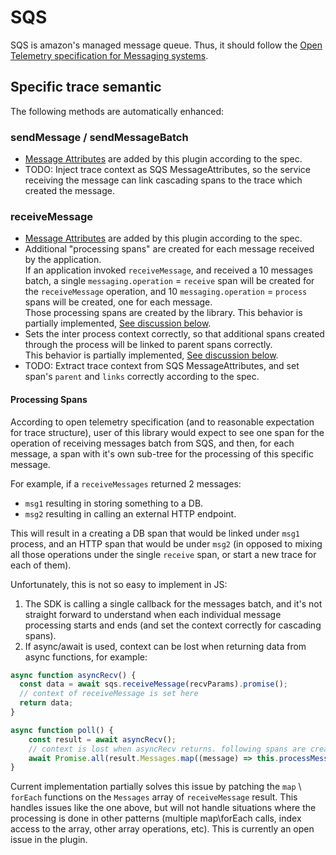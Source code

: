 # SQS
SQS is amazon's managed message queue. Thus, it should follow the [Open Telemetry specification for Messaging systems](https://github.com/open-telemetry/opentelemetry-specification/blob/master/specification/trace/semantic_conventions/messaging.md).

## Specific trace semantic
The following methods are automatically enhanced:

### sendMessage / sendMessageBatch
- [Message Attributes](https://github.com/open-telemetry/opentelemetry-specification/blob/master/specification/trace/semantic_conventions/messaging.md#messaging-attributes) are added by this plugin according to the spec.
- TODO: Inject trace context as SQS MessageAttributes, so the service receiving the message can link cascading spans to the trace which created the message. 

### receiveMessage
- [Message Attributes](https://github.com/open-telemetry/opentelemetry-specification/blob/master/specification/trace/semantic_conventions/messaging.md#messaging-attributes) are added by this plugin according to the spec.
- Additional "processing spans" are created for each message received by the application.   
If an application invoked `receiveMessage`, and received a 10 messages batch, a single `messaging.operation` = `receive` span will be created for the `receiveMessage` operation, and 10 `messaging.operation` = `process` spans will be created, one for each message.  
Those processing spans are created by the library. This behavior is partially implemented, [See discussion below](#processing-spans).
- Sets the inter process context correctly, so that additional spans created through the process will be linked to parent spans correctly.  
This behavior is partially implemented, [See discussion below](#processing-spans).
- TODO: Extract trace context from SQS MessageAttributes, and set span's `parent` and `links` correctly according to the spec.

#### Processing Spans
According to open telemetry specification (and to reasonable expectation for trace structure), user of this library would expect to see one span for the operation of receiving messages batch from SQS, and then, for each message, a span with it's own sub-tree for the processing of this specific message. 

For example, if a `receiveMessages` returned 2 messages: 
* `msg1` resulting in storing something to a DB.
* `msg2` resulting in calling an external HTTP endpoint.  

This will result in a creating a DB span that would be linked under `msg1` process, and an HTTP span that would be under `msg2` (in opposed to mixing all those operations under the single `receive` span, or start a new trace for each of them).

Unfortunately, this is not so easy to implement in JS:
1. The SDK is calling a single callback for the messages batch, and it's not straight forward to understand when each individual message processing starts and ends (and set the context correctly for cascading spans).
2. If async/await is used, context can be lost when returning data from async functions, for example:
```js
async function asyncRecv() {
  const data = await sqs.receiveMessage(recvParams).promise();
  // context of receiveMessage is set here
  return data;
}

async function poll() {
    const result = await asyncRecv();
    // context is lost when asyncRecv returns. following spans are created with root context.
    await Promise.all(result.Messages.map((message) => this.processMessage(message)));
}
```

Current implementation partially solves this issue by patching the `map` \ `forEach` functions on the `Messages` array of `receiveMessage` result. This handles issues like the one above, but will not handle situations where the processing is done in other patterns (multiple map\forEach calls, index access to the array, other array operations, etc). This is currently an open issue in the plugin.
